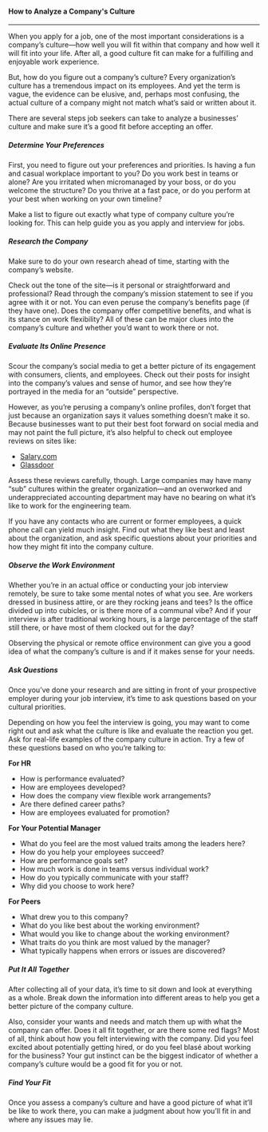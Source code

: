 #### How to Analyze a Company's Culture
---
When you apply for a job, one of the most important considerations is a company’s culture—how well you will fit within that company and how well it will fit into your life. After all, a good culture fit can make for a fulfilling and enjoyable work experience.

But, how do you figure out a company’s culture? Every organization’s culture has a tremendous impact on its employees. And yet the term is vague, the evidence can be elusive, and, perhaps most confusing, the actual culture of a company might not match what’s said or written about it.

There are several steps job seekers can take to analyze a businesses’ culture and make sure it’s a good fit before accepting an offer. 

##### Determine Your Preferences
First, you need to figure out your preferences and priorities. Is having a fun and casual workplace important to you? Do you work best in teams or alone? Are you irritated when micromanaged by your boss, or do you welcome the structure? Do you thrive at a fast pace, or do you perform at your best when working on your own timeline? 

Make a list to figure out exactly what type of company culture you’re looking for. This can help guide you as you apply and interview for jobs.

##### Research the Company
Make sure to do your own research ahead of time, starting with the company’s website.

Check out the tone of the site—is it personal or straightforward and professional? Read through the company’s mission statement to see if you agree with it or not. You can even peruse the company’s benefits page (if they have one). Does the company offer competitive benefits, and what is its stance on work flexibility? All of these can be major clues into the company’s culture and whether you’d want to work there or not.

##### Evaluate Its Online Presence
Scour the company’s social media to get a better picture of its engagement with consumers, clients, and employees. Check out their posts for insight into the company’s values and sense of humor, and see how they’re portrayed in the media for an “outside” perspective.

However, as you’re perusing a company’s online profiles, don’t forget that just because an organization says it values something doesn’t make it so. Because businesses want to put their best foot forward on social media and may not paint the full picture, it’s also helpful to check out employee reviews on sites like:
- [Salary.com](https://www.salary.com/)
- [Glassdoor](https://www.glassdoor.com/index.htm)

Assess these reviews carefully, though. Large companies may have many “sub” cultures within the greater organization—and an overworked and underappreciated accounting department may have no bearing on what it’s like to work for the engineering team.

If you have any contacts who are current or former employees, a quick phone call can yield much insight. Find out what they like best and least about the organization, and ask specific questions about your priorities and how they might fit into the company culture.

##### Observe the Work Environment
Whether you’re in an actual office or conducting your job interview remotely, be sure to take some mental notes of what you see. Are workers dressed in business attire, or are they rocking jeans and tees? Is the office divided up into cubicles, or is there more of a communal vibe? And if your interview is after traditional working hours, is a large percentage of the staff still there, or have most of them clocked out for the day?

Observing the physical or remote office environment can give you a good idea of what the company’s culture is and if it makes sense for your needs.

##### Ask Questions
Once you’ve done your research and are sitting in front of your prospective employer during your job interview, it’s time to ask questions based on your cultural priorities. 

Depending on how you feel the interview is going, you may want to come right out and ask what the culture is like and evaluate the reaction you get. Ask for real-life examples of the company culture in action. Try a few of these questions based on who you’re talking to:

**For HR**
- How is performance evaluated?
- How are employees developed?
- How does the company view flexible work arrangements?
- Are there defined career paths?
- How are employees evaluated for promotion?

**For Your Potential Manager**
- What do you feel are the most valued traits among the leaders here?
- How do you help your employees succeed?
- How are performance goals set?
- How much work is done in teams versus individual work?
- How do you typically communicate with your staff?
- Why did you choose to work here?

**For Peers**
- What drew you to this company?
- What do you like best about the working environment?
- What would you like to change about the working environment?
- What traits do you think are most valued by the manager?
- What typically happens when errors or issues are discovered?

##### Put It All Together
After collecting all of your data, it’s time to sit down and look at everything as a whole. Break down the information into different areas to help you get a better picture of the company culture. 

Also, consider your wants and needs and match them up with what the company can offer. Does it all fit together, or are there some red flags? Most of all, think about how you felt interviewing with the company. Did you feel excited about potentially getting hired, or do you feel blasé about working for the business? Your gut instinct can be the biggest indicator of whether a company’s culture would be a good fit for you or not.

##### Find Your Fit
Once you assess a company’s culture and have a good picture of what it’ll be like to work there, you can make a judgment about how you’ll fit in and where any issues may lie.